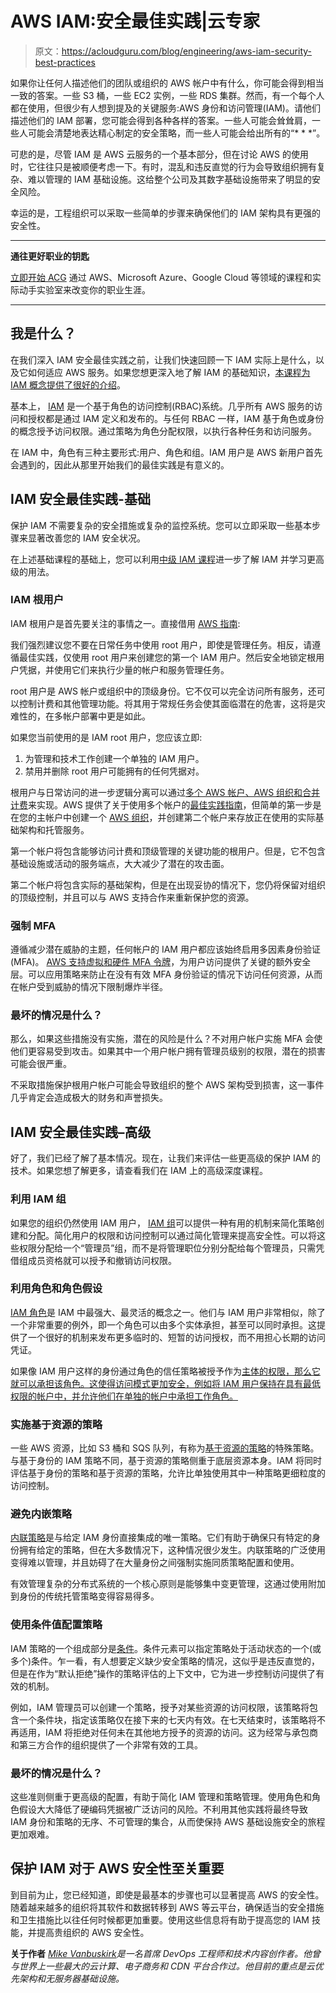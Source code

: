 # AWS IAM:安全最佳实践|云专家

> 原文：<https://acloudguru.com/blog/engineering/aws-iam-security-best-practices>

如果你让任何人描述他们的团队或组织的 AWS 帐户中有什么，你可能会得到相当一致的答案。一些 S3 桶，一些 EC2 实例，一些 RDS 集群。然而，有一个每个人都在使用，但很少有人想到提及的关键服务:AWS 身份和访问管理(IAM)。请他们描述他们的 IAM 部署，您可能会得到各种各样的答案。一些人可能会耸耸肩，一些人可能会清楚地表达精心制定的安全策略，而一些人可能会给出所有的“* * *”。

可悲的是，尽管 IAM 是 AWS 云服务的一个基本部分，但在讨论 AWS 的使用时，它往往只是被顺便考虑一下。有时，混乱和违反直觉的行为会导致组织拥有复杂、难以管理的 IAM 基础设施。这给整个公司及其数字基础设施带来了明显的安全风险。

幸运的是，工程组织可以采取一些简单的步骤来确保他们的 IAM 架构具有更强的安全性。

* * *

**通往更好职业的钥匙**

[立即开始 ACG](https://acloudguru.com/pricing) 通过 AWS、Microsoft Azure、Google Cloud 等领域的课程和实际动手实验室来改变你的职业生涯。

* * *

## 我是什么？

在我们深入 IAM 安全最佳实践之前，让我们快速回顾一下 IAM 实际上是什么，以及它如何适应 AWS 服务。如果您想更深入地了解 IAM 的基础知识，[本课程为 IAM 概念提供了很好的介绍](https://acloudguru.com/course/aws-identity-and-access-management-iam-concepts)。

基本上， [IAM](https://docs.aws.amazon.com/IAM/latest/UserGuide/introduction.html) 是一个基于角色的访问控制(RBAC)系统。几乎所有 AWS 服务的访问和授权都是通过 IAM 定义和发布的。与任何 RBAC 一样，IAM 基于角色或身份的概念授予访问权限。通过策略为角色分配权限，以执行各种任务和访问服务。

在 IAM 中，角色有三种主要形式:用户、角色和组。IAM 用户是 AWS 新用户首先会遇到的，因此从那里开始我们的最佳实践是有意义的。

## IAM 安全最佳实践-基础

保护 IAM 不需要复杂的安全措施或复杂的监控系统。您可以立即采取一些基本步骤来显著改善您的 IAM 安全状况。

在上述基础课程的基础上，您可以利用[中级 IAM 课程](https://acloudguru.com/course/introduction-to-identity-and-access-management-iam)进一步了解 IAM 并学习更高级的用法。

### IAM 根用户

IAM 根用户是首先要关注的事情之一。直接借用 [AWS 指南](https://docs.aws.amazon.com/IAM/latest/UserGuide/introduction.html):

我们强烈建议您不要在日常任务中使用 root 用户，即使是管理任务。相反，请遵循最佳实践，仅使用 root 用户来创建您的第一个 IAM 用户。然后安全地锁定根用户凭据，并使用它们来执行少量的帐户和服务管理任务。

root 用户是 AWS 帐户或组织中的顶级身份。它不仅可以完全访问所有服务，还可以控制计费和其他管理功能。将其用于常规任务会使其面临潜在的危害，这将是灾难性的，在多帐户部署中更是如此。

如果您当前使用的是 IAM root 用户，您应该立即:

1.  为管理和技术工作创建一个单独的 IAM 用户。
2.  禁用并删除 root 用户可能拥有的任何凭据对。

根用户与日常访问的进一步逻辑分离可以通过[多个 AWS 帐户、AWS 组织和合并计费](https://docs.aws.amazon.com/awsaccountbilling/latest/aboutv2/consolidated-billing.html)来实现。AWS 提供了关于使用多个帐户的[最佳实践指南](https://aws.amazon.com/organizations/getting-started/best-practices/)，但简单的第一步是在您的主帐户中创建一个 [AWS 组织](https://docs.aws.amazon.com/organizations/latest/userguide/orgs_tutorials_basic.html)，并创建第二个帐户来存放正在使用的实际基础架构和托管服务。

第一个帐户将包含能够访问计费和顶级管理的关键功能的根用户。但是，它不包含基础设施或活动的服务端点，大大减少了潜在的攻击面。

第二个帐户将包含实际的基础架构，但是在出现妥协的情况下，您仍将保留对组织的顶级控制，并且可以与 AWS 支持合作来重新保护您的资源。

### 强制 MFA

遵循减少潜在威胁的主题，任何帐户的 IAM 用户都应该始终启用多因素身份验证(MFA)。 [AWS 支持虚拟和硬件 MFA 令牌](https://docs.aws.amazon.com/IAM/latest/UserGuide/id_credentials_mfa_enable.html)，为用户访问提供了关键的额外安全层。可以应用策略来防止在没有有效 MFA 身份验证的情况下访问任何资源，从而在帐户受到威胁的情况下限制爆炸半径。

### 最坏的情况是什么？

那么，如果这些措施没有实施，潜在的风险是什么？不对用户帐户实施 MFA 会使他们更容易受到攻击。如果其中一个用户帐户拥有管理员级别的权限，潜在的损害可能会很严重。

不采取措施保护根用户帐户可能会导致组织的整个 AWS 架构受到损害，这一事件几乎肯定会造成极大的财务和声誉损失。

## IAM 安全最佳实践–高级

好了，我们已经了解了基本情况。现在，让我们来评估一些更高级的保护 IAM 的技术。如果您想了解更多，请查看我们在 IAM 上的高级深度课程。

### 利用 IAM 组

如果您的组织仍然使用 IAM 用户， [IAM 组](https://docs.aws.amazon.com/IAM/latest/UserGuide/id_groups.html)可以提供一种有用的机制来简化策略创建和分配。简化用户的权限和访问控制可以通过简化管理来提高安全性。可以将这些权限分配给一个“管理员”组，而不是将管理职位分别分配给每个管理员，只需凭借组成员资格就可以授予和撤销访问权限。

### 利用角色和角色假设

[IAM 角色](https://docs.aws.amazon.com/IAM/latest/UserGuide/id_roles_use.html)是 IAM 中最强大、最灵活的概念之一。他们与 IAM 用户非常相似，除了一个非常重要的例外，即一个角色可以由多个实体承担，甚至可以同时承担。这提供了一个很好的机制来发布更多临时的、短暂的访问授权，而不用担心长期的访问凭证。

如果像 IAM 用户这样的身份通过角色的信任策略被授予作为[主体的权限，那么它就可以承担该角色。这使得访问模式更加安全，例如将 IAM 用户保持在具有最低权限的帐户中，并允许他们在单独的帐户中承担工作角色。](https://docs.aws.amazon.com/IAM/latest/UserGuide/id_roles_use_permissions-to-switch.html)

### 实施基于资源的策略

一些 AWS 资源，比如 S3 桶和 SQS 队列，有称为[基于资源的策略](https://docs.aws.amazon.com/IAM/latest/UserGuide/access_policies_identity-vs-resource.html)的特殊策略。与基于身份的 IAM 策略不同，基于资源的策略侧重于底层资源本身。IAM 将同时评估基于身份的策略和基于资源的策略，允许比单独使用其中一种策略更细粒度的访问控制。

### 避免内嵌策略

[内联策略](https://docs.aws.amazon.com/IAM/latest/UserGuide/access_policies_managed-vs-inline.html#inline-policies)是与给定 IAM 身份直接集成的唯一策略。它们有助于确保只有特定的身份拥有给定的策略，但在大多数情况下，这种情况很少发生。内联策略的广泛使用变得难以管理，并且妨碍了在大量身份之间强制实施同质策略配置和使用。

有效管理复杂的分布式系统的一个核心原则是能够集中变更管理，这通过使用附加到身份的传统托管策略变得容易得多。

### 使用条件值配置策略

IAM 策略的一个组成部分是[条件](https://docs.aws.amazon.com/IAM/latest/UserGuide/reference_policies_elements_condition.html)。条件元素可以指定策略处于活动状态的一个(或多个)条件。乍一看，有人想要定义缺少安全策略的情况，这似乎是违反直觉的，但是在作为“默认拒绝”操作的策略评估的上下文中，它为进一步控制访问提供了有效的机制。

例如，IAM 管理员可以创建一个策略，授予对某些资源的访问权限，该策略将包含一个条件块，指定该策略仅在接下来的七天内有效。在七天结束时，该策略将不再适用，IAM 将拒绝对任何未在其他地方授予的资源的访问。这为经常与承包商和第三方合作的组织提供了一个非常有效的工具。

### 最坏的情况是什么？

这些准则侧重于更高级的配置，有助于简化 IAM 管理和策略管理。使用角色和角色假设大大降低了硬编码凭据被广泛访问的风险。不利用其他实践将最终导致 IAM 身份和策略的无序、不可管理的集合，从而使保持 AWS 基础设施安全的旅程更加艰难。

## 保护 IAM 对于 AWS 安全性至关重要

到目前为止，您已经知道，即使是最基本的步骤也可以显著提高 AWS 的安全性。随着越来越多的组织将其软件和数据转移到 AWS 等云平台，确保适当的安全措施和卫生措施比以往任何时候都更加重要。使用这些信息将有助于提高您的 IAM 技能，并提高贵组织的 AWS 安全性。

**关于作者**
*[Mike Vanbuskirk](https://mikevanbuskirk.io/)是一名首席 DevOps 工程师和技术内容创作者。他曾与世界上一些最大的云计算、电子商务和 CDN 平台合作过。他目前的重点是云优先架构和无服务器基础设施。*